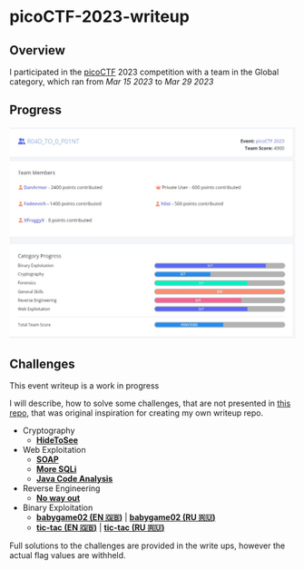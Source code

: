 # picoCTF-2023-writeup

## Overview

I participated in the [picoCTF](www.picoctf.org) 2023 competition with a team in the Global category, which ran from *Mar 15 2023* to *Mar 29 2023*

## Progress
![Team challenge progress during event](scores.jpg)

## Challenges ##
This event writeup is a work in progress

I will describe, how to solve some challenges, that are not presented in [this repo](https://github.com/snwau/picoCTF-2023-Writeup), that was original inspiration for creating my own writeup repo.

* Cryptography
  * **[HideToSee](Cryptography/HideToSee/HideToSee.md)**
* Web Exploitation
  * **[SOAP](Web%20Exploitation/SOAP/SOAP.md)**
  * **[More SQLi](Web%20Exploitation/More%20SQLi/More-SQLi.md)**
  * **[Java Code Analysis](Web%20Exploitation/Java%20Code%20Analysis/Java-code-analysis.md)**
* Reverse Engineering
  * **[No way out](Reverse%20Engineering/No%20way%20out/No-way-out.md)**
* Binary Exploitation
    * **[babygame02 (EN :gb:)](Binary%20Exploitation/babygame02/babygame02.md)** | **[babygame02 (RU :ru:)](Binary%20Exploitation/babygame02/babygame02-ru.md)**
    * **[tic-tac (EN :gb:)](Binary%20Exploitation/tic-tac/tic-tac.md)** | **[tic-tac (RU :ru:)](Binary%20Exploitation/tic-tac/tic-tac-ru.md)**

Full solutions to the challenges are provided in the write ups, however the actual flag values are withheld.